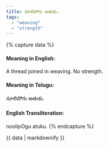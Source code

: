 ```yaml
---
title: నూలిపోగు అతుకు.
tags:
  - "weaving"
  - "strength"
---
```


{% capture data %}
#### Meaning in English:
A thread joined in weaving.
No strength.

#### Meaning in Telugu:
నూలిపోగు అతుకు.

#### English Transliteration:
noolipOgu atuku.
{% endcapture %}

<div class="notice">{{ data | markdownify }}</div>


